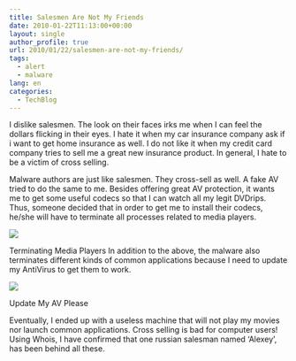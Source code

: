 ```yaml
---
title: Salesmen Are Not My Friends
date: 2010-01-22T11:13:00+00:00
layout: single
author_profile: true
url: 2010/01/22/salesmen-are-not-my-friends/
tags:
  - alert
  - malware
lang: en
categories: 
  - TechBlog
---
```

I dislike salesmen. The look on their faces irks me when I can feel the dollars flicking in their eyes. I hate it when my car insurance company ask if i want to get home insurance as well. I do not like it when my credit card company tries to sell me a great new insurance product. In general, I hate to be a victim of cross selling.

Malware authors are just like salesmen. They cross-sell as well. A fake AV tried to do the same to me. Besides offering great AV protection, it wants me to get some useful codecs so that I can watch all my legit DVDrips. Thus, someone decided that in order to get me to install their codecs, he/she will have to terminate all processes related to media players.

[![](http://2.bp.blogspot.com/_vaUVXcmC3OI/S1mAxbKBlhI/AAAAAAAAAtw/zFi377cClF0/s640/terminate1.jpg)](http://2.bp.blogspot.com/_vaUVXcmC3OI/S1mAxbKBlhI/AAAAAAAAAtw/zFi377cClF0/s1600-h/terminate1.jpg)

Terminating Media Players In addition to the above, the malware also terminates different kinds of common applications because I need to update my AntiVirus to get them to work.

[![](http://3.bp.blogspot.com/_vaUVXcmC3OI/S1mAyHvzLAI/AAAAAAAAAt4/IKAMC3dkjPs/s640/terminate4.jpg)](http://3.bp.blogspot.com/_vaUVXcmC3OI/S1mAyHvzLAI/AAAAAAAAAt4/IKAMC3dkjPs/s1600-h/terminate4.jpg)

Update My AV Please

Eventually, I ended up with a useless machine that will not play my movies nor launch common applications. Cross selling is bad for computer users! Using Whois, I have confirmed that one russian salesman named ‘Alexey’, has been behind all these.